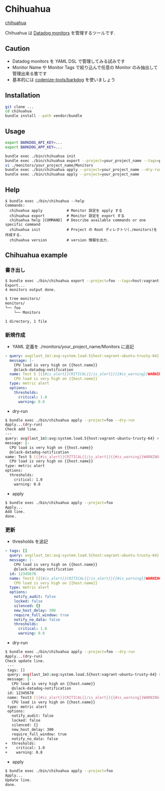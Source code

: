 # Chihuahua

[chihuahua](https://raw.githubusercontent.com/inokappa/chihuahua/master/images/chihuahua.png)

Chihuahua は [Datadog monitors](http://docs.datadoghq.com/guides/monitoring/) を管理するツールです.

## Caution

* Datadog monitors を YAML DSL で管理してみる試みです
* Monitor Name や Monitor Tags で絞り込んで任意の Monitor のみ抽出して管理出来る筈です
* 基本的には [codenize-tools/barkdog](https://github.com/codenize-tools/barkdog) を使いましょう

## Installation

```sh
git clone ...
cd chihuahua
bundle install --path vendor/bundle
```

## Usage

```sh
export BARKDOG_API_KEY=...
export BARKDOG_APP_KEY=...

bundle exec ./bin/chihuahua init
bundle exec ./bin/chihuahua export --project=your_project_name --tags=project:foo,stage:production
vi ./monitors/your_project_name/Monitors
bundle exec ./bin/chihuahua apply --project=your_project_name --dry-run
bundle exec ./bin/chihuahua apply --project=your_project_name
```

## Help

```
$ bundle exec ./bin/chihuahua --help
Commands:
  chihuahua apply           # Monitor 設定を apply する
  chihuahua export          # Monitor 設定を export する
  chihuahua help [COMMAND]  # Describe available commands or one specific command
  chihuahua init            # Project の Root ディレクトリ(./monitors)を作成する.
  chihuahua version         # version 情報を出力.
```

## Chihuahua example

### 書き出し

```sh
$ bundle exec ./bin/chihuahua export --project=foo --tags=host:vagrant-ubuntu-trusty-64
Export...
4 monitors output done.

$ tree monitors/
monitors/
└── foo
    └── Monitors

1 directory, 1 file
```

### 新規作成

- YAML 定義を ./monitors/your_project_name/Monitors に追記

```yaml
- query: avg(last_1m):avg:system.load.5{host:vagrant-ubuntu-trusty-64} > 1
  message: |-
    CPU load is very high on {{host.name}}
    @slack-datadog-notification
  name: Test 5 [{{#is_alert}}CRITICAL{{/is_alert}}{{#is_warning}}WARNING{{/is_warning}}]
    CPU load is very high on {{host.name}}
  type: metric alert
  options:
    thresholds:
      critical: 1.0
      warning: 0.8
```

- dry-run

```sh
$ bundle exec ./bin/chihuahua apply --project=foo --dry-run
Apply...(dry-run)
Check add line.
---
query: avg(last_1m):avg:system.load.5{host:vagrant-ubuntu-trusty-64} > 1
message: |-
  CPU load is very high on {{host.name}}
  @slack-datadog-notification
name: Test 5 [{{#is_alert}}CRITICAL{{/is_alert}}{{#is_warning}}WARNING{{/is_warning}}]
  CPU load is very high on {{host.name}}
type: metric alert
options:
  thresholds:
    critical: 1.0
    warning: 0.8
```

- apply

```sh
$ bundle exec ./bin/chihuahua apply --project=foo
Apply...
Add line.
done.
```

### 更新

- thresholds を追記

```yaml
- tags: []
  query: avg(last_1m):avg:system.load.5{host:vagrant-ubuntu-trusty-64} > 1
  message: |-
    CPU load is very high on {{host.name}}
    @slack-datadog-notification
  id: 12345678
  name: Test3 [{{#is_alert}}CRITICAL{{/is_alert}}{{#is_warning}}WARNING{{/is_warning}}]
    CPU load is very high on {{host.name}}
  type: metric alert
  options:
    notify_audit: false
    locked: false
    silenced: {}
    new_host_delay: 300
    require_full_window: true
    notify_no_data: false
    thresholds:
      critical: 1.0
      warning: 0.8
```

- dry-run

```sh
$ bundle exec ./bin/chihuahua apply --project=foo --dry-run
Apply...(dry-run)
Check update line.
 ---
 tags: []
 query: avg(last_1m):avg:system.load.5{host:vagrant-ubuntu-trusty-64} > 1
 message: |-
   CPU load is very high on {{host.name}}
   @slack-datadog-notification
 id: 12345678
 name: Test3 [{{#is_alert}}CRITICAL{{/is_alert}}{{#is_warning}}WARNING{{/is_warning}}]
   CPU load is very high on {{host.name}}
 type: metric alert
 options:
   notify_audit: false
   locked: false
   silenced: {}
   new_host_delay: 300
   require_full_window: true
   notify_no_data: false
+  thresholds:
+    critical: 1.0
+    warning: 0.8
```

- apply

```sh
$ bundle exec ./bin/chihuahua apply --project=foo
Apply...
Update line.
done.
```
